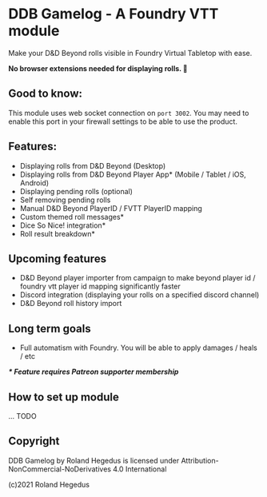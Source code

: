 # DDB Gamelog - A Foundry VTT module

Make your D&D Beyond rolls visible in Foundry Virtual Tabletop with ease. 

**No browser extensions needed for displaying rolls. :rocket:**



## Good to know:

This module uses web socket connection on `port 3002`. You may need to enable this port in your firewall settings to be able to use the product.

## Features:

- Displaying rolls from D&D Beyond (Desktop)
- Displaying rolls from D&D Beyond Player App* (Mobile / Tablet / iOS, Android)
- Displaying pending rolls (optional)
- Self removing pending rolls 
- Manual D&D Beyond PlayerID / FVTT PlayerID mapping
- Custom themed roll messages*
- Dice So Nice! integration*
- Roll result breakdown*

## Upcoming features

- D&D Beyond player importer from campaign to make beyond player id / foundry vtt player id mapping significantly faster
- Discord integration (displaying your rolls on a specified discord channel)
- D&D Beyond roll history import

## Long term goals

- Full automatism with Foundry. You will be able to apply damages / heals / etc

___* Feature requires Patreon supporter membership___

## How to set up module

... TODO


## Copyright

DDB Gamelog by Roland Hegedus is licensed under Attribution-NonCommercial-NoDerivatives 4.0 International 

(c)2021 Roland Hegedus
